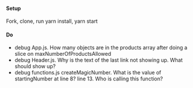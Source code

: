 #### Setup
Fork, clone, run yarn install, yarn start

#### Do
 * debug App.js. How many objects are in the products array after doing a slice on maxNumberOfProductsAllowed
 * debug Header.js. Why is the text of the last link not showing up. What should show up?
 * debug functions.js createMagicNumber. What is the value of startingNumber at line 8? line 13. Who is calling this function? 